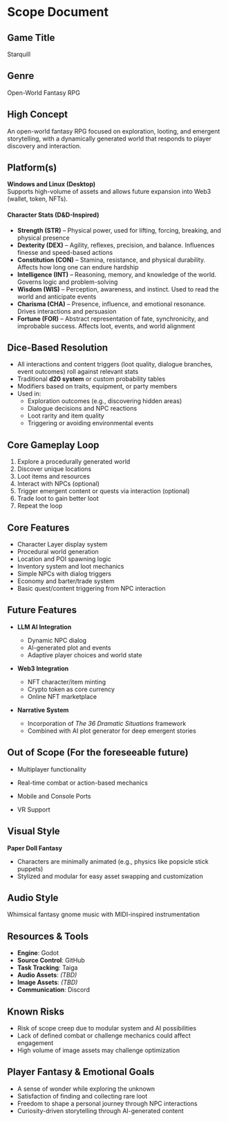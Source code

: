 # Scope Document

## Game Title

Starquill

## Genre

Open-World Fantasy RPG

## High Concept

An open-world fantasy RPG focused on exploration, looting, and emergent storytelling, with a dynamically generated world that responds to player discovery and interaction.

## Platform(s)

**Windows and Linux (Desktop)**  
Supports high-volume of assets and allows future expansion into Web3 (wallet, token, NFTs).

#### Character Stats (D&D-Inspired)

- **Strength (STR)** – Physical power, used for lifting, forcing, breaking, and physical presence  
- **Dexterity (DEX)** – Agility, reflexes, precision, and balance. Influences finesse and speed-based actions  
- **Constitution (CON)** – Stamina, resistance, and physical durability. Affects how long one can endure hardship  
- **Intelligence (INT)** – Reasoning, memory, and knowledge of the world. Governs logic and problem-solving  
- **Wisdom (WIS)** – Perception, awareness, and instinct. Used to read the world and anticipate events  
- **Charisma (CHA)** – Presence, influence, and emotional resonance. Drives interactions and persuasion  
- **Fortune (FOR)** – Abstract representation of fate, synchronicity, and improbable success. Affects loot, events, and world alignment  

## Dice-Based Resolution

- All interactions and content triggers (loot quality, dialogue branches, event outcomes) roll against relevant stats  
- Traditional **d20 system** or custom probability tables  
- Modifiers based on traits, equipment, or party members  
- Used in:
  - Exploration outcomes (e.g., discovering hidden areas)
  - Dialogue decisions and NPC reactions
  - Loot rarity and item quality
  - Triggering or avoiding environmental events  

## Core Gameplay Loop

1. Explore a procedurally generated world  
2. Discover unique locations  
3. Loot items and resources  
4. Interact with NPCs (optional)  
5. Trigger emergent content or quests via interaction (optional)  
6. Trade loot to gain better loot  
7. Repeat the loop  

## Core Features

- Character Layer display system 
- Procedural world generation  
- Location and POI spawning logic
- Inventory system and loot mechanics 
- Simple NPCs with dialog triggers  
- Economy and barter/trade system  
- Basic quest/content triggering from NPC interaction 

## Future Features

- **LLM AI Integration**  
  
  - Dynamic NPC dialog  
  - AI-generated plot and events  
  - Adaptive player choices and world state  

- **Web3 Integration**  
  
  - NFT character/item minting  
  - Crypto token as core currency  
  - Online NFT marketplace  

- **Narrative System**  
  
  - Incorporation of *The 36 Dramatic Situations* framework  
  - Combined with AI plot generator for deep emergent stories  

## Out of Scope (For the foreseeable future)

- Multiplayer functionality  

- Real-time combat or action-based mechanics

- Mobile and Console Ports

- VR Support

## Visual Style

**Paper Doll Fantasy**  

- Characters are minimally animated (e.g., physics like popsicle stick puppets)  
- Stylized and modular for easy asset swapping and customization

## Audio Style

Whimsical fantasy gnome music with MIDI-inspired instrumentation

## Resources & Tools

- **Engine**: Godot  
- **Source Control**: GitHub  
- **Task Tracking**: Taiga  
- **Audio Assets**: _(TBD)_  
- **Image Assets**: _(TBD)_
- **Communication**: Discord

## Known Risks

- Risk of scope creep due to modular system and AI possibilities  
- Lack of defined combat or challenge mechanics could affect engagement  
- High volume of image assets may challenge optimization

## Player Fantasy & Emotional Goals

- A sense of wonder while exploring the unknown  
- Satisfaction of finding and collecting rare loot  
- Freedom to shape a personal journey through NPC interactions  
- Curiosity-driven storytelling through AI-generated content
